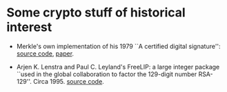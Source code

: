 Some crypto stuff of historical interest
========================================

 * Merkle's own implementation of his 1979 ``A certified digital signature'':
   [source code](hashSig1.0/),
   [paper](http://www.merkle.com/papers/Certified1979.pdf).


 * Arjen K. Lenstra and Paul C. Leyland's FreeLIP: a large integer package ``used
   in the global collaboration to factor the 129-digit number RSA-129''. Circa 1995.
   [source code](freelip_1.0/).
